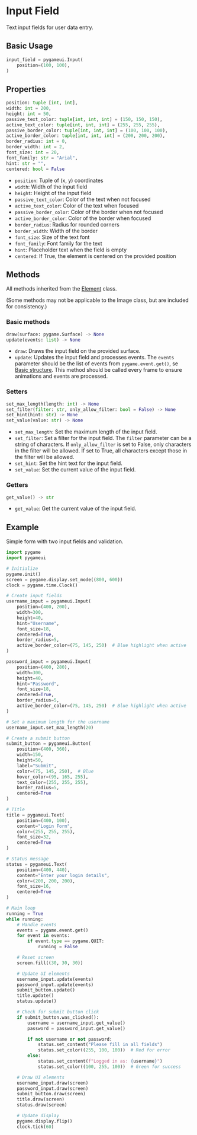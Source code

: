 # Input Field

Text input fields for user data entry.

## Basic Usage

```python
input_field = pygameui.Input(
    position=(100, 100),
)
```

## Properties

```python
position: tuple [int, int],
width: int = 200,
height: int = 50,
passive_text_color: tuple[int, int, int] = (150, 150, 150),
active_text_color: tuple[int, int, int] = (255, 255, 255),
passive_border_color: tuple[int, int, int] = (100, 100, 100),
active_border_color: tuple[int, int, int] = (200, 200, 200),
border_radius: int = 0,
border_width: int = 2,
font_size: int = 20,
font_family: str = "Arial",
hint: str = "",
centered: bool = False
```

- `position`: Tuple of (x, y) coordinates
- `width`: Width of the input field
- `height`: Height of the input field
- `passive_text_color`: Color of the text when not focused
- `active_text_color`: Color of the text when focused
- `passive_border_color`: Color of the border when not focused
- `active_border_color`: Color of the border when focused
- `border_radius`: Radius for rounded corners
- `border_width`: Width of the border
- `font_size`: Size of the text font
- `font_family`: Font family for the text
- `hint`: Placeholder text when the field is empty
- `centered`: If True, the element is centered on the provided position

## Methods

All methods inherited from the [Element](element.md) class.

(Some methods may not be applicable to the Image class, but are included for consistency.)

### Basic methods

```python
draw(surface: pygame.Surface) -> None
update(events: list) -> None
```

- `draw`: Draws the input field on the provided surface.
- `update`: Updates the input field and processes events. The `events` parameter should be the list of events from `pygame.event.get()`, se [Basic structure](../getting-started.md#Basic-Structure). This method should be called every frame to ensure animations and events are processed.

### Setters

```python
set_max_length(length: int) -> None
set_filter(filter: str, only_allow_filter: bool = False) -> None
set_hint(hint: str) -> None
set_value(value: str) -> None
```

- `set_max_length`: Set the maximum length of the input field.
- `set_filter`: Set a filter for the input field. The `filter` parameter can be a string of characters. If `only_allow_filter` is set to False, only characters in the filter will be allowed. If set to True, all characters except those in the filter will be allowed.
- `set_hint`: Set the hint text for the input field.
- `set_value`: Set the current value of the input field.

### Getters

```python
get_value() -> str
```

- `get_value`: Get the current value of the input field.

## Example

Simple form with two input fields and validation.

```python
import pygame
import pygameui

# Initialize
pygame.init()
screen = pygame.display.set_mode((800, 600))
clock = pygame.time.Clock()

# Create input fields
username_input = pygameui.Input(
    position=(400, 200),
    width=300,
    height=40,
    hint="Username",
    font_size=18,
    centered=True,
    border_radius=5,
    active_border_color=(75, 145, 250)  # Blue highlight when active
)

password_input = pygameui.Input(
    position=(400, 280),
    width=300,
    height=40,
    hint="Password",
    font_size=18,
    centered=True,
    border_radius=5,
    active_border_color=(75, 145, 250)  # Blue highlight when active
)

# Set a maximum length for the username
username_input.set_max_length(20)

# Create a submit button
submit_button = pygameui.Button(
    position=(400, 360),
    width=150,
    height=50,
    label="Submit",
    color=(75, 145, 250),  # Blue
    hover_color=(95, 165, 255),
    text_color=(255, 255, 255),
    border_radius=5,
    centered=True
)

# Title
title = pygameui.Text(
    position=(400, 100),
    content="Login Form",
    color=(255, 255, 255),
    font_size=32,
    centered=True
)

# Status message
status = pygameui.Text(
    position=(400, 440),
    content="Enter your login details",
    color=(200, 200, 200),
    font_size=16,
    centered=True
)

# Main loop
running = True
while running:
    # Handle events
    events = pygame.event.get()
    for event in events:
        if event.type == pygame.QUIT:
            running = False

    # Reset screen
    screen.fill((30, 30, 30))

    # Update UI elements
    username_input.update(events)
    password_input.update(events)
    submit_button.update()
    title.update()
    status.update()

    # Check for submit button click
    if submit_button.was_clicked():
        username = username_input.get_value()
        password = password_input.get_value()

        if not username or not password:
            status.set_content("Please fill in all fields")
            status.set_color((255, 100, 100))  # Red for error
        else:
            status.set_content(f"Logged in as: {username}")
            status.set_color((100, 255, 100))  # Green for success

    # Draw UI elements
    username_input.draw(screen)
    password_input.draw(screen)
    submit_button.draw(screen)
    title.draw(screen)
    status.draw(screen)

    # Update display
    pygame.display.flip()
    clock.tick(60)
```

